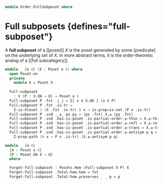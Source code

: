 <!--
```agda
open import 1Lab.Prelude

open import Cat.Displayed.Total

open import Order.Base

import Order.Reasoning as Poset
```
-->

```agda
module Order.FullSubposet where
```

<!--
```agda
open Total-hom
```
-->

# Full subposets {defines="full-subposet"}

A **full subposet** of a [[poset]] $X$ is the poset generated by some
[predicate] on the underlying set of $X$. In more abstract terms, it
is the order-theoretic analog of a [[full subcategory]].

```agda
module _ {o ℓ} (X : Poset o ℓ) where
  open Poset-on
  private
    module X = Poset X
  
  Full-subposet
    : ∀ (P : X.Ob → Ω) → Poset o ℓ
  Full-subposet P .fst .∣_∣ = Σ[ x ∈ X.Ob ] (x ∈ P)
  Full-subposet P .fst .is-tr =
    Σ-is-hlevel 2 (X .fst .is-tr) λ x → is-prop→is-set (P x .is-tr)
  Full-subposet P .snd ._≤_ px py = (px .fst) X.≤ (py .fst)
  Full-subposet P .snd .has-is-poset .is-partial-order.≤-thin = X.≤-thin
  Full-subposet P .snd .has-is-poset .is-partial-order.≤-refl = X.≤-refl
  Full-subposet P .snd .has-is-poset .is-partial-order.≤-trans = X.≤-trans
  Full-subposet P .snd .has-is-poset .is-partial-order.≤-antisym p q =
    Σ-prop-path (λ x → P x .is-tr) (X.≤-antisym p q)

module _ {o ℓ}
  {X : Poset o ℓ}
  {P : Poset.Ob X → Ω}
  where

  Forget-full-subposet : Posets.Hom (Full-subposet X P) X
  Forget-full-subposet .Total-hom.hom = fst
  Forget-full-subposet .Total-hom.preserves _ _ p = p
```
